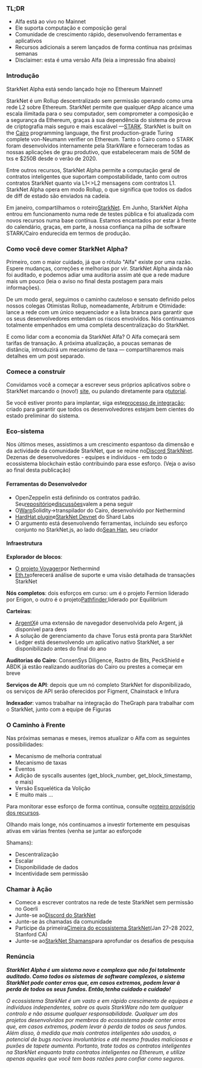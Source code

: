 ### TL;DR

* Alfa está ao vivo no Mainnet
* Ele suporta computação e composição geral
* Comunidade de crescimento rápido, desenvolvendo ferramentas e aplicativos
* Recursos adicionais a serem lançados de forma contínua nas próximas semanas
* Disclaimer: esta é uma versão Alfa (leia a impressão fina abaixo)

### Introdução

StarkNet Alpha está sendo lançado hoje no Ethereum Mainnet!

StarkNet é um Rollup descentralizado sem permissão operando como uma rede L2 sobre Ethereum. StarkNet permite que qualquer dApp alcance uma escala ilimitada para o seu computador, sem comprometer a composição e a segurança da Ethereum, graças à sua dependência do sistema de prova de criptografia mais seguro e mais escalável —[STARK](https://starkware.co/stark/). StarkNet is built on the [Cairo](https://starkware.co/cairo/) programming language, the first production-grade Turing complete von-Neumann verifier on Ethereum. Tanto o Cairo como o STARK foram desenvolvidos internamente pela StarkWare e forneceram todas as nossas aplicações de grau produtivo, que estabeleceram mais de 50M de txs e $250B desde o verão de 2020.

Entre outros recursos, StarkNet Alpha permite a computação geral de contratos inteligentes que suportam compostabilidade, tanto com outros contratos StarkNet quanto via L1<>L2 mensagens com contratos L1. StarkNet Alpha opera em modo Rollup, o que significa que todos os dados de diff de estado são enviados na cadeia.

Em janeiro, compartilhamos o roteiro[StarkNet](https://medium.com/starkware/on-the-road-to-starknet-a-permissionless-stark-powered-l2-zk-rollup-83be53640880). Em Junho, StarkNet Alpha entrou em funcionamento numa rede de testes pública e foi atualizada com novos recursos numa base contínua. Estamos encantados por estar à frente do calendário, graças, em parte, à nossa confiança na pilha de software STARK/Cairo endurecida em termos de produção.

### Como você deve comer StarkNet Alpha?

Primeiro, com o maior cuidado, já que o rótulo "Alfa" existe por uma razão. Espere mudanças, correções e melhorias por vir. StarkNet Alpha ainda não foi auditado, e podemos adiar uma auditoria assim até que a rede madure mais um pouco (leia o aviso no final desta postagem para mais informações).

De um modo geral, seguimos o caminho cauteloso e sensato definido pelos nossos colegas Otimistas Rollup, nomeadamente, Arbitrum e Otimidade: lance a rede com um único sequenciador e a lista branca para garantir que os seus desenvolvedores entendam os riscos envolvidos. Nós continuamos totalmente empenhados em uma completa descentralização do StarkNet.

E como lidar com a economia da StarkNet Alfa? O Alfa começará sem tarifas de transação. A próxima atualização, a poucas semanas de distância, introduzirá um mecanismo de taxa — compartilharemos mais detalhes em um post separado.

### Comece a construir

Convidamos você a começar a escrever seus próprios aplicativos sobre o StarkNet marcando o (novo!) [site](http://starknet.io/), ou pulando diretamente para o[tutorial](https://starknet.io/docs/).

Se você estiver pronto para implantar, siga este[processo de integração](https://forms.reform.app/starkware/SN-Alpha-Contract-Deployment/l894lu); criado para garantir que todos os desenvolvedores estejam bem cientes do estado preliminar do sistema.

### Eco-sistema

Nos últimos meses, assistimos a um crescimento espantoso da dimensão e da actividade da comunidade StarkNet, que se reúne no[Discord StarkNnet](https://discord.gg/uJ9HZTUk2Y). Dezenas de desenvolvedores - equipes e indivíduos - em todo o ecossistema blockchain estão contribuindo para esse esforço. (Veja o aviso ao final desta publicação)

#### Ferramentas do Desenvolvedor

* OpenZeppelin está definindo os contratos padrão. Seu[repositório](https://github.com/OpenZeppelin/cairo-contracts/tree/main/contracts)e[discussões](https://github.com/OpenZeppelin/cairo-contracts/discussions)valem a pena seguir
* O[Warp](https://github.com/NethermindEth/warp)Solidity->transpilador do Cairo, desenvolvido por Nethermind
* [HardHat plugin](https://github.com/Shard-Labs/starknet-hardhat-plugin)e[StarkNet Devnet](https://github.com/Shard-Labs/starknet-devnet) do Shard Labs
* O argumento está desenvolvendo ferramentas, incluindo seu esforço conjunto no StarkNet.js, ao lado do[Sean Han](https://twitter.com/seanjameshan), seu criador

#### Infraestrutura

**Explorador de blocos**:

* [O projeto Voyager](http://voyager.online/)por Nethermind
* [Eth.tx](https://ethtx.info/)oferecerá análise de suporte e uma visão detalhada de transações StarkNet

**Nós completos**: dois esforços em curso: um é o projeto Fermion liderado por Erigon, o outro é o projeto[Pathfinder,](https://github.com/eqlabs/pathfinder)liderado por Equilibrium

**Carteiras**:

* [ArgentX](https://github.com/argentlabs/argent-x)é uma extensão de navegador desenvolvida pelo Argent, já disponível para devs
* A solução de gerenciamento da chave Torus está pronta para StarkNet
* Ledger está desenvolvendo um aplicativo nativo StarkNet, a ser disponibilizado antes do final do ano

**Auditorias do Cairo**: ConsenSys Diligence, Rastro de Bits, PeckShield e ABDK já estão realizando auditorias do Cairo ou prestes a começar em breve

**Serviços de API**: depois que um nó completo StarkNet for disponibilizado, os serviços de API serão oferecidos por Figment, Chainstack e Infura

**Indexador**: vamos trabalhar na integração do TheGraph para trabalhar com o StarkNet, junto com a equipe de Figuras

### O Caminho à Frente

Nas próximas semanas e meses, iremos atualizar o Alfa com as seguintes possibilidades:

* Mecanismo de melhoria contratual
* Mecanismo de taxas
* Eventos
* Adição de syscalls ausentes (get_block_number, get_block_timestamp, e mais)
* Versão Esquelética da Volição
* E muito mais …

Para monitorar esse esforço de forma contínua, consulte o[roteiro provisório dos recursos](https://www.notion.so/starkware/StarkNet-Alpha-Features-Tentative-Roadmap-f2b8f5f25a2d4d1cb3265fb82a098c51).

Olhando mais longe, nós continuamos a investir fortemente em pesquisas ativas em várias frentes (venha se juntar ao esforço</a>de

Shamans):</p> 

* Descentralização
* Escalar
* Disponibilidade de dados
* Incentividade sem permissão



### Chamar à Ação

* Comece a escrever contratos na rede de teste StarkNet sem permissão no Goerli
* Junte-se ao[Discord do StarkNet](https://discord.gg/uJ9HZTUk2Y)
* Junte-se às chamadas da comunidade
* Participe da primeira[Cimeira do ecossistema StarkNet](https://www.eventbrite.com/e/starknet-ecosystem-summit-2022-tickets-206671880157)(Jan 27–28 2022, Stanford CA)
* Junte-se ao[StarkNet Shamans](https://community.starknet.io/)para aprofundar os desafios de pesquisa



### Renúncia

***StarkNet Alpha é um sistema novo e complexo que não foi totalmente auditado. Como todos os sistemas de software complexos, o sistema StarkNet pode conter erros que, em casos extremos, podem levar à perda de todos os seus fundos. Então,***tenha cuidado e cuidado!******

*O ecossistema StarkNet é um vasto e em rápido crescimento de equipas e indivíduos independentes, sobre os quais StarkWare não tem qualquer controlo e não assume qualquer responsabilidade. Qualquer um dos projetos desenvolvidos por membros do ecossistema pode conter erros que, em casos extremos, podem levar à perda de todos os seus fundos. Além disso, à medida que mais contratos inteligentes são usados, o potencial de bugs nocivos involuntários e até mesmo fraudes maliciosas e puxões de tapete aumenta. Portanto, trate todos os contratos inteligentes na StarkNet enquanto trata contratos inteligentes na Ethereum, e utilize apenas aqueles que você tem boas razões para confiar como seguros.*
